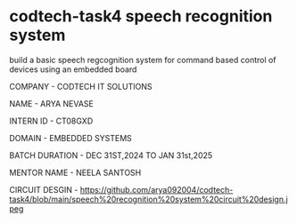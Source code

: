 # codtech-task4 speech recognition system
build a basic speech regcognition system for command based control of devices using an embedded board

COMPANY - CODTECH IT SOLUTIONS

NAME - ARYA NEVASE

INTERN ID - CT08GXD

DOMAIN - EMBEDDED SYSTEMS

BATCH DURATION - DEC 31ST,2024 TO JAN 31st,2025

MENTOR NAME - NEELA SANTOSH

CIRCUIT DESGIN - https://github.com/arya092004/codtech-task4/blob/main/speech%20recognition%20system%20circuit%20design.jpeg

